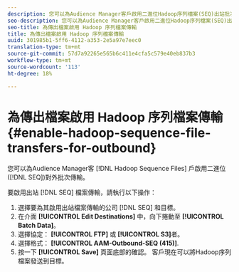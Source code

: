 ```yaml
---
description: 您可以為Audience Manager客戶啟用二進位Hadoop序列檔案(SEQ)出站批次傳輸。
seo-description: 您可以為Audience Manager客戶啟用二進位Hadoop序列檔案(SEQ)出站批次傳輸。
seo-title: 為傳出檔案啟用 Hadoop 序列檔案傳輸
title: 為傳出檔案啟用 Hadoop 序列檔案傳輸
uuid: 301985b1-5ff6-4112-a353-2e5a97e7eec0
translation-type: tm+mt
source-git-commit: 57d7a92265e565b6c411e4cfa5c579e40eb837b3
workflow-type: tm+mt
source-wordcount: '113'
ht-degree: 18%

---
```



# 為傳出檔案啟用 Hadoop 序列檔案傳輸{#enable-hadoop-sequence-file-transfers-for-outbound}

您可以為Audience Manager客 [!DNL Hadoop Sequence Files] 戶啟用二進位([!DNL SEQ])對外批次傳輸。

<!-- REMOVED FROM PUBLIC DOCS: The advantages of using [!DNL Hadoop SEQ] files are listed in the [public documentation](https://marketing.adobe.com/resources/help/en_US/aam/outbound-seq-files.html). -->

要啟用出站 [!DNL SEQ] 檔案傳輸，請執行以下操作：

1. 選擇要為其啟用出站檔案傳輸的公司 [!DNL SEQ] 和目標。
1. 在介面 **[!UICONTROL Edit Destinations]** 中，向下捲動至 **[!UICONTROL Batch Data]**。
1. 選擇協定： **[!UICONTROL FTP]** 或 **[!UICONTROL S3]**&#x200B;者。
1. 選擇格式： **[!UICONTROL AAM-Outbound-SEQ (415)]**.
1. 按一下 **[!UICONTROL Save]** 頁面底部的確認。 客戶現在可以將Hadoop序列檔案發送到目標。